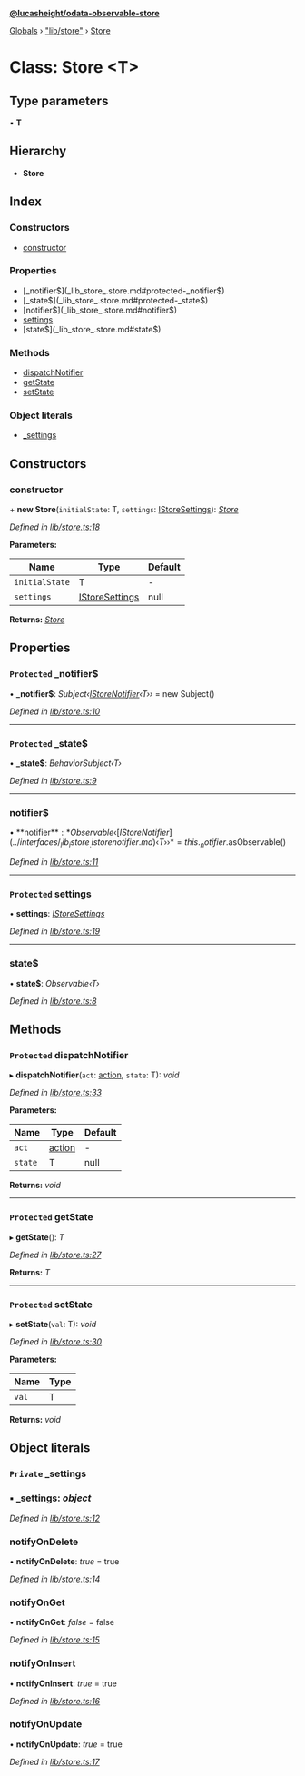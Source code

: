 **[@lucasheight/odata-observable-store](../README.md)**

[Globals](../globals.md) › ["lib/store"](../modules/_lib_store_.md) › [Store](_lib_store_.store.md)

# Class: Store <**T**>

## Type parameters

▪ **T**

## Hierarchy

* **Store**

## Index

### Constructors

* [constructor](_lib_store_.store.md#constructor)

### Properties

* [_notifier$](_lib_store_.store.md#protected-_notifier$)
* [_state$](_lib_store_.store.md#protected-_state$)
* [notifier$](_lib_store_.store.md#notifier$)
* [settings](_lib_store_.store.md#protected-settings)
* [state$](_lib_store_.store.md#state$)

### Methods

* [dispatchNotifier](_lib_store_.store.md#protected-dispatchnotifier)
* [getState](_lib_store_.store.md#protected-getstate)
* [setState](_lib_store_.store.md#protected-setstate)

### Object literals

* [_settings](_lib_store_.store.md#private-_settings)

## Constructors

###  constructor

\+ **new Store**(`initialState`: T, `settings`: [IStoreSettings](../interfaces/_lib_istore_.istoresettings.md)): *[Store](_lib_store_.store.md)*

*Defined in [lib/store.ts:18](https://github.com/lucasheight/odata-observable-store/blob/5213ef9e/projects/odata-observable-store/src/lib/store.ts#L18)*

**Parameters:**

Name | Type | Default |
------ | ------ | ------ |
`initialState` | T | - |
`settings` | [IStoreSettings](../interfaces/_lib_istore_.istoresettings.md) |  null |

**Returns:** *[Store](_lib_store_.store.md)*

## Properties

### `Protected` _notifier$

• **_notifier$**: *Subject‹[IStoreNotifier](../interfaces/_lib_istore_.istorenotifier.md)‹T››* =  new Subject()

*Defined in [lib/store.ts:10](https://github.com/lucasheight/odata-observable-store/blob/5213ef9e/projects/odata-observable-store/src/lib/store.ts#L10)*

___

### `Protected` _state$

• **_state$**: *BehaviorSubject‹T›*

*Defined in [lib/store.ts:9](https://github.com/lucasheight/odata-observable-store/blob/5213ef9e/projects/odata-observable-store/src/lib/store.ts#L9)*

___

###  notifier$

• **notifier$**: *Observable‹[IStoreNotifier](../interfaces/_lib_istore_.istorenotifier.md)‹T››* =  this._notifier$.asObservable()

*Defined in [lib/store.ts:11](https://github.com/lucasheight/odata-observable-store/blob/5213ef9e/projects/odata-observable-store/src/lib/store.ts#L11)*

___

### `Protected` settings

• **settings**: *[IStoreSettings](../interfaces/_lib_istore_.istoresettings.md)*

*Defined in [lib/store.ts:19](https://github.com/lucasheight/odata-observable-store/blob/5213ef9e/projects/odata-observable-store/src/lib/store.ts#L19)*

___

###  state$

• **state$**: *Observable‹T›*

*Defined in [lib/store.ts:8](https://github.com/lucasheight/odata-observable-store/blob/5213ef9e/projects/odata-observable-store/src/lib/store.ts#L8)*

## Methods

### `Protected` dispatchNotifier

▸ **dispatchNotifier**(`act`: [action](../modules/_lib_action_type_.md#action), `state`: T): *void*

*Defined in [lib/store.ts:33](https://github.com/lucasheight/odata-observable-store/blob/5213ef9e/projects/odata-observable-store/src/lib/store.ts#L33)*

**Parameters:**

Name | Type | Default |
------ | ------ | ------ |
`act` | [action](../modules/_lib_action_type_.md#action) | - |
`state` | T |  null |

**Returns:** *void*

___

### `Protected` getState

▸ **getState**(): *T*

*Defined in [lib/store.ts:27](https://github.com/lucasheight/odata-observable-store/blob/5213ef9e/projects/odata-observable-store/src/lib/store.ts#L27)*

**Returns:** *T*

___

### `Protected` setState

▸ **setState**(`val`: T): *void*

*Defined in [lib/store.ts:30](https://github.com/lucasheight/odata-observable-store/blob/5213ef9e/projects/odata-observable-store/src/lib/store.ts#L30)*

**Parameters:**

Name | Type |
------ | ------ |
`val` | T |

**Returns:** *void*

## Object literals

### `Private` _settings

### ▪ **_settings**: *object*

*Defined in [lib/store.ts:12](https://github.com/lucasheight/odata-observable-store/blob/5213ef9e/projects/odata-observable-store/src/lib/store.ts#L12)*

###  notifyOnDelete

• **notifyOnDelete**: *true* = true

*Defined in [lib/store.ts:14](https://github.com/lucasheight/odata-observable-store/blob/5213ef9e/projects/odata-observable-store/src/lib/store.ts#L14)*

###  notifyOnGet

• **notifyOnGet**: *false* = false

*Defined in [lib/store.ts:15](https://github.com/lucasheight/odata-observable-store/blob/5213ef9e/projects/odata-observable-store/src/lib/store.ts#L15)*

###  notifyOnInsert

• **notifyOnInsert**: *true* = true

*Defined in [lib/store.ts:16](https://github.com/lucasheight/odata-observable-store/blob/5213ef9e/projects/odata-observable-store/src/lib/store.ts#L16)*

###  notifyOnUpdate

• **notifyOnUpdate**: *true* = true

*Defined in [lib/store.ts:17](https://github.com/lucasheight/odata-observable-store/blob/5213ef9e/projects/odata-observable-store/src/lib/store.ts#L17)*